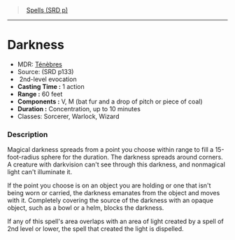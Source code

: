 ﻿---
!SpellItem
Family: SpellVO
Name: Darkness
Type: evocation
Level: 2
CastingTime: 1 action
Range: 60 feet
Components: V, M (bat fur and a drop of pitch or piece of coal)
Duration: Concentration, up to 10 minutes
Classes: Sorcerer, Warlock, Wizard
Source: (SRD p133)
AltName: '[Ténèbres](hd_spells_tenebres.md)'
Id: spells_vo.md#darkness
ParentLink: spells_vo.md#spells-srd-p
ParentName: Spells (SRD p)
NameLevel: 1
Attributes:
  Name: Darkness
  Markdown: >+
    # <!--Name-->Darkness<!--/Name-->


    - MDR: <!--AltName-->[Ténèbres](hd_spells_tenebres.md)<!--/AltName-->

    - Source: <!--Source-->(SRD p133)<!--/Source-->

    -  <!--Level-->2<!--/Level-->nd-level <!--Type-->evocation<!--/Type-->

    - **Casting Time :** <!--CastingTime-->1 action<!--/CastingTime-->

    - **Range :** <!--Range-->60 feet<!--/Range-->

    - **Components :** <!--Components-->V, M (bat fur and a drop of pitch or piece of coal)<!--/Components-->

    - **Duration :** <!--Duration-->Concentration, up to 10 minutes<!--/Duration-->

    - Classes: <!--Classes-->Sorcerer, Warlock, Wizard<!--/Classes-->


    ### Description


    Magical darkness spreads from a point you choose within range to fill a 15-foot-radius sphere for the duration. The darkness spreads around corners. A creature with darkvision can't see through this darkness, and nonmagical light can't illuminate it.


    If the point you choose is on an object you are holding or one that isn't being worn or carried, the darkness emanates from the object and moves with it. Completely covering the source of the darkness with an opaque object, such as a bowl or a helm, blocks the darkness.


    If any of this spell's area overlaps with an area of light created by a spell of 2nd level or lower, the spell that created the light is dispelled.

  AltName: '[Ténèbres](hd_spells_tenebres.md)'
  Source: (SRD p133)
  Level: 2
  Type: evocation
  CastingTime: 1 action
  Range: 60 feet
  Components: V, M (bat fur and a drop of pitch or piece of coal)
  Duration: Concentration, up to 10 minutes
  Classes: Sorcerer, Warlock, Wizard
AttributesDictionary: >+
  Name: Darkness

  Markdown: >+

    # <!--Name-->Darkness<!--/Name-->





    - MDR: <!--AltName-->[Ténèbres](hd_spells_tenebres.md)<!--/AltName-->



    - Source: <!--Source-->(SRD p133)<!--/Source-->



    -  <!--Level-->2<!--/Level-->nd-level <!--Type-->evocation<!--/Type-->



    - **Casting Time :** <!--CastingTime-->1 action<!--/CastingTime-->



    - **Range :** <!--Range-->60 feet<!--/Range-->



    - **Components :** <!--Components-->V, M (bat fur and a drop of pitch or piece of coal)<!--/Components-->



    - **Duration :** <!--Duration-->Concentration, up to 10 minutes<!--/Duration-->



    - Classes: <!--Classes-->Sorcerer, Warlock, Wizard<!--/Classes-->





    ### Description





    Magical darkness spreads from a point you choose within range to fill a 15-foot-radius sphere for the duration. The darkness spreads around corners. A creature with darkvision can't see through this darkness, and nonmagical light can't illuminate it.





    If the point you choose is on an object you are holding or one that isn't being worn or carried, the darkness emanates from the object and moves with it. Completely covering the source of the darkness with an opaque object, such as a bowl or a helm, blocks the darkness.





    If any of this spell's area overlaps with an area of light created by a spell of 2nd level or lower, the spell that created the light is dispelled.



  AltName: '[Ténèbres](hd_spells_tenebres.md)'

  Source: (SRD p133)

  Level: 2

  Type: evocation

  CastingTime: 1 action

  Range: 60 feet

  Components: V, M (bat fur and a drop of pitch or piece of coal)

  Duration: Concentration, up to 10 minutes

  Classes: Sorcerer, Warlock, Wizard

---
> [Spells (SRD p)](srd_spells.md)

---

# Darkness

- MDR: [Ténèbres](hd_spells_tenebres.md)
- Source: (SRD p133)
-  2nd-level evocation
- **Casting Time :** 1 action
- **Range :** 60 feet
- **Components :** V, M (bat fur and a drop of pitch or piece of coal)
- **Duration :** Concentration, up to 10 minutes
- Classes: Sorcerer, Warlock, Wizard

### Description

Magical darkness spreads from a point you choose within range to fill a 15-foot-radius sphere for the duration. The darkness spreads around corners. A creature with darkvision can't see through this darkness, and nonmagical light can't illuminate it.

If the point you choose is on an object you are holding or one that isn't being worn or carried, the darkness emanates from the object and moves with it. Completely covering the source of the darkness with an opaque object, such as a bowl or a helm, blocks the darkness.

If any of this spell's area overlaps with an area of light created by a spell of 2nd level or lower, the spell that created the light is dispelled.


